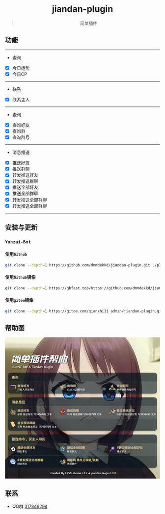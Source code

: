 # <div align="center">jiandan-plugin</div>
> <p align="center">简单插件</p>




## 功能

---

- 查询

- [x] 今日运势
- [x] 今日CP

---

- 联系

- [x] 联系主人
---

- 查询

- [x] 查询好友
- [x] 查询群
- [x] 查询群号

---

- 消息推送

- [x] 推送好友
- [x] 推送群聊
- [x] 转发推送好友
- [x] 转发推送群聊
- [x] 推送全部好友
- [x] 推送全部群聊
- [x] 转发推送全部群聊
- [x] 转发推送全部群聊

---

## 安装与更新

### `Yunzai-Bot`

#### 使用`Github`

```bash
git clone --depth=1 https://github.com/dmmdekkd/jiandan-plugin.git ./plugins/jiandan-plugin
```

#### 使用`Github`镜像

```bash
git clone --depth=1 https://ghfast.top/https://github.com/dmmdekkd/jiandan-plugin.git ./plugins/jiandan-plugin
```
#### 使用`gitee`镜像

```bash
git clone --depth=1 https://gitee.com/qianzhi11_admin/jiandan-plugin.git ./plugins/jiandan-plugin
```

## 帮助图

![帮助图](./resources/help/help.jpg)

## 联系

- QQ群  [317849294](http://qm.qq.com/cgi-bin/qm/qr?_wv=1027&k=fhfLfMY0RjF8DyYJdVcHHtvxkzOODTM4&authKey=cFK9hixEIU57AacxLhwnU9%2F6%2Fr26dumlxVO4%2FjHEGRjWWRV6s%2FSwulVtuDkEGHzI&noverify=0&group_code=317849294)